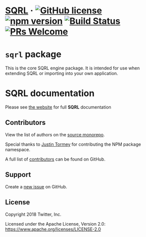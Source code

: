 # [SQRL](https://sqrl-lang.github.io/sqrl/) &middot; [![GitHub license](https://img.shields.io/badge/license-Apache%202-blue.svg)](https://github.com/sqrl-lang/sqrl/blob/main/LICENSE) [![npm version](https://img.shields.io/npm/v/sqrl.svg?style=flat)](https://www.npmjs.com/package/sqrl) [![Build Status](https://github.com/sqrl-lang/sqrl/actions/workflows/tests.yml/badge.svg)](https://travis-ci.org/twitter/sqrl.svg?branch=main) [![PRs Welcome](https://img.shields.io/badge/PRs-welcome-brightgreen.svg)](https://github.com/sqrl-lang/sqrl/blob/main/CONTRIBUTING.md)

# `sqrl` package

This is the core SQRL engine package. It is intended for use when extending SQRL or importing into your own application.

# SQRL documentation

Please see [the website](https://sqrl-lang.github.io/sqrl) for full **SQRL** documentation

## Contributors

View the list of authors on the [source monorepo](https://github.com/sqrl-lang/sqrl).

Special thanks to [Justin Tormey](https://github.com/jtormey) for contributing the NPM package namespace.

A full list of [contributors](https://github.com/sqrl-lang/sqrl/graphs/contributors?type=a) can be found on GitHub.

## Support

Create a [new issue](https://github.com/sqrl-lang/sqrl/issues/new) on GitHub.

## License

Copyright 2018 Twitter, Inc.

Licensed under the Apache License, Version 2.0: https://www.apache.org/licenses/LICENSE-2.0
